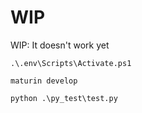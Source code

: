 # WIP

WIP: It doesn't work yet

`.\.env\Scripts\Activate.ps1`

`maturin develop`

`python .\py_test\test.py`
